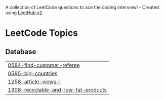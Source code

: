 A collection of LeetCode questions to ace the coding interview! - Created using [LeetHub v2](https://github.com/arunbhardwaj/LeetHub-2.0)
<!---LeetCode Topics Start-->
# LeetCode Topics
## Database
|  |
| ------- |
| [0584-find-customer-referee](https://github.com/gopiraj24/sql-50-leetcode/tree/master/0584-find-customer-referee) |
| [0595-big-countries](https://github.com/gopiraj24/sql-50-leetcode/tree/master/0595-big-countries) |
| [1258-article-views-i](https://github.com/gopiraj24/sql-50-leetcode/tree/master/1258-article-views-i) |
| [1908-recyclable-and-low-fat-products](https://github.com/gopiraj24/sql-50-leetcode/tree/master/1908-recyclable-and-low-fat-products) |
<!---LeetCode Topics End-->